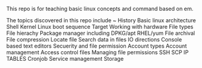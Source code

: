 This repo is for teaching basic linux concepts and command based on em.

The topics discovered in this repo include ~
History
Basic linux architecture
Shell
Kernel
Linux boot sequence 
Target
Working with hardware
File types 
File hierachy
Package manager including DPKG/apt RHEL/yum
File archival
File compression 
Locate file 
Search data in files 
IO directions 
Console based text editors 
Secuerity and file permission 
Account types 
Account management 
Access control files
Managing file permissions 
SSH 
SCP
IP TABLES 
Cronjob 
Service management 
Storage

